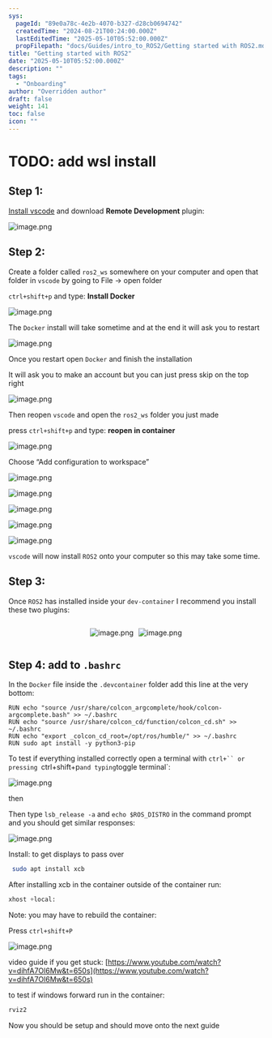 ```yaml
---
sys:
  pageId: "89e0a78c-4e2b-4070-b327-d28cb0694742"
  createdTime: "2024-08-21T00:24:00.000Z"
  lastEditedTime: "2025-05-10T05:52:00.000Z"
  propFilepath: "docs/Guides/intro_to_ROS2/Getting started with ROS2.md"
title: "Getting started with ROS2"
date: "2025-05-10T05:52:00.000Z"
description: ""
tags:
  - "Onboarding"
author: "Overridden author"
draft: false
weight: 141
toc: false
icon: ""
---
```


# TODO: add wsl install

## Step 1:

[Install vscode](https://code.visualstudio.com/download) and download **Remote Development** plugin:

![image.png](https://prod-files-secure.s3.us-west-2.amazonaws.com/d518164a-d88e-44d1-a4ee-3adb3bd8bce0/efb52993-1881-4a40-b95e-6f020334f022/image.png?X-Amz-Algorithm=AWS4-HMAC-SHA256&X-Amz-Content-Sha256=UNSIGNED-PAYLOAD&X-Amz-Credential=ASIAZI2LB466TOJXQYZ3%2F20250530%2Fus-west-2%2Fs3%2Faws4_request&X-Amz-Date=20250530T170743Z&X-Amz-Expires=3600&X-Amz-Security-Token=IQoJb3JpZ2luX2VjEOH%2F%2F%2F%2F%2F%2F%2F%2F%2F%2FwEaCXVzLXdlc3QtMiJIMEYCIQDaLFZU4h1Kjw%2BZTKPr6wwuYp%2BluKQRyalGGA%2BPOmBaNgIhALfiJU7bnZ7ePhBhLYUqRBubZgSDS%2FN6a%2B9zBzL%2Fb8DuKogECKr%2F%2F%2F%2F%2F%2F%2F%2F%2F%2FwEQABoMNjM3NDIzMTgzODA1IgzPNx09K8TFhCy0tH4q3AOY8KiJJdNbF46qsflvpJfeyQUAo3p49ZmDhbB%2F7IWr9kIIuJ0X2GCcmNNHFl2Fu8Q%2F5tgKq8EL%2Bjy5sOk11tasDVzGkfvBIEEhrBN8insB882AQGZh%2BLWWj1TIO9MkWMj25cDUx4%2BIortkqF1oDUmi06k5vs3aAQW%2BFQH80pUIQt9wPsdnsx5Dl24LHEmeaIwcJQ3iLh5CsDAzsWNsKvfHfs7co0s6p3%2Bh4lypMznMGD9Zo3KqJI8ATEwQ59Ei4vC7vjKehl6ElYp5pZS0yPAYYNi7iVyI%2F0tlndSJiMk3Zqlavm%2BOn2b7V3%2BIZmvsGkVLj%2Foiq0eW3DLzGeQlQwUEOV2zS%2BLIdbcPxXPFZNVHZbAe1N6nbEpggxbk4h%2Bu%2BXnbhkh0bOOFf5UQszZvaSHGw3jKN7aw71cjnlPkVZNrDrF%2F0KOO%2FS21W0FDwVilgzDKlWK%2FUKXsL1UFg%2F8z6mXhV1oWSPWmDwozky8zaoN9VY4ZsSvgODlwUyqsKo1roKi3v1h%2FjS0UZcxTHAUU6jfdQvW7GFkrb%2Bl5BUXvGYGT1sq702Di4AbkTjWIbLfQG25MEFv2uzSeq4gRQV7AvZ33xGQJaQtPBih3bakiiHQ3dCVnyaWPh1OPqR1lSjDOu%2BfBBjqkAe7y39TlqIogrdP%2FhNXbTaqo1VvtKXyUXvVbKUehLQTwIj5CbqXIWzkGkxvFS3OfXb0V3wEtcqbzOEMES%2BE9YliSQc2gAi%2Bw6KeR9Y2CZsNv5TtKGqogRiMrIPOfImK6mEA41MbiDskCFaUmyrAbGxnIVEoAUwGd8ckM%2BBfwTYj9ShKbShk9W4etKsPk7fmRDiXq6DNYb51IjRw42kdCAZLFP4Zj&X-Amz-Signature=d25d097f93d95ee881074dee4e6f83bd56dfae76883e8b6f53743dcd50f5edbe&X-Amz-SignedHeaders=host&x-id=GetObject)

## Step 2:

Create a folder called `ros2_ws` somewhere on your computer and open that folder in `vscode` by going to File → open folder 

`ctrl+shift+p` and type: **Install Docker**

![image.png](https://prod-files-secure.s3.us-west-2.amazonaws.com/d518164a-d88e-44d1-a4ee-3adb3bd8bce0/2269dc0e-1cd5-47ff-bceb-c04ad9b2eab0/image.png?X-Amz-Algorithm=AWS4-HMAC-SHA256&X-Amz-Content-Sha256=UNSIGNED-PAYLOAD&X-Amz-Credential=ASIAZI2LB466TOJXQYZ3%2F20250530%2Fus-west-2%2Fs3%2Faws4_request&X-Amz-Date=20250530T170742Z&X-Amz-Expires=3600&X-Amz-Security-Token=IQoJb3JpZ2luX2VjEOH%2F%2F%2F%2F%2F%2F%2F%2F%2F%2FwEaCXVzLXdlc3QtMiJIMEYCIQDaLFZU4h1Kjw%2BZTKPr6wwuYp%2BluKQRyalGGA%2BPOmBaNgIhALfiJU7bnZ7ePhBhLYUqRBubZgSDS%2FN6a%2B9zBzL%2Fb8DuKogECKr%2F%2F%2F%2F%2F%2F%2F%2F%2F%2FwEQABoMNjM3NDIzMTgzODA1IgzPNx09K8TFhCy0tH4q3AOY8KiJJdNbF46qsflvpJfeyQUAo3p49ZmDhbB%2F7IWr9kIIuJ0X2GCcmNNHFl2Fu8Q%2F5tgKq8EL%2Bjy5sOk11tasDVzGkfvBIEEhrBN8insB882AQGZh%2BLWWj1TIO9MkWMj25cDUx4%2BIortkqF1oDUmi06k5vs3aAQW%2BFQH80pUIQt9wPsdnsx5Dl24LHEmeaIwcJQ3iLh5CsDAzsWNsKvfHfs7co0s6p3%2Bh4lypMznMGD9Zo3KqJI8ATEwQ59Ei4vC7vjKehl6ElYp5pZS0yPAYYNi7iVyI%2F0tlndSJiMk3Zqlavm%2BOn2b7V3%2BIZmvsGkVLj%2Foiq0eW3DLzGeQlQwUEOV2zS%2BLIdbcPxXPFZNVHZbAe1N6nbEpggxbk4h%2Bu%2BXnbhkh0bOOFf5UQszZvaSHGw3jKN7aw71cjnlPkVZNrDrF%2F0KOO%2FS21W0FDwVilgzDKlWK%2FUKXsL1UFg%2F8z6mXhV1oWSPWmDwozky8zaoN9VY4ZsSvgODlwUyqsKo1roKi3v1h%2FjS0UZcxTHAUU6jfdQvW7GFkrb%2Bl5BUXvGYGT1sq702Di4AbkTjWIbLfQG25MEFv2uzSeq4gRQV7AvZ33xGQJaQtPBih3bakiiHQ3dCVnyaWPh1OPqR1lSjDOu%2BfBBjqkAe7y39TlqIogrdP%2FhNXbTaqo1VvtKXyUXvVbKUehLQTwIj5CbqXIWzkGkxvFS3OfXb0V3wEtcqbzOEMES%2BE9YliSQc2gAi%2Bw6KeR9Y2CZsNv5TtKGqogRiMrIPOfImK6mEA41MbiDskCFaUmyrAbGxnIVEoAUwGd8ckM%2BBfwTYj9ShKbShk9W4etKsPk7fmRDiXq6DNYb51IjRw42kdCAZLFP4Zj&X-Amz-Signature=7c290f9e514003850e24313e17d8d45b6da3bf998e3c7334f5b5a52033c5f2b3&X-Amz-SignedHeaders=host&x-id=GetObject)

The `Docker` install will take sometime and at the end it will ask you to restart

![image.png](https://prod-files-secure.s3.us-west-2.amazonaws.com/d518164a-d88e-44d1-a4ee-3adb3bd8bce0/ed233f78-be33-4b1f-b89c-9c346c0e961e/image.png?X-Amz-Algorithm=AWS4-HMAC-SHA256&X-Amz-Content-Sha256=UNSIGNED-PAYLOAD&X-Amz-Credential=ASIAZI2LB466TOJXQYZ3%2F20250530%2Fus-west-2%2Fs3%2Faws4_request&X-Amz-Date=20250530T170743Z&X-Amz-Expires=3600&X-Amz-Security-Token=IQoJb3JpZ2luX2VjEOH%2F%2F%2F%2F%2F%2F%2F%2F%2F%2FwEaCXVzLXdlc3QtMiJIMEYCIQDaLFZU4h1Kjw%2BZTKPr6wwuYp%2BluKQRyalGGA%2BPOmBaNgIhALfiJU7bnZ7ePhBhLYUqRBubZgSDS%2FN6a%2B9zBzL%2Fb8DuKogECKr%2F%2F%2F%2F%2F%2F%2F%2F%2F%2FwEQABoMNjM3NDIzMTgzODA1IgzPNx09K8TFhCy0tH4q3AOY8KiJJdNbF46qsflvpJfeyQUAo3p49ZmDhbB%2F7IWr9kIIuJ0X2GCcmNNHFl2Fu8Q%2F5tgKq8EL%2Bjy5sOk11tasDVzGkfvBIEEhrBN8insB882AQGZh%2BLWWj1TIO9MkWMj25cDUx4%2BIortkqF1oDUmi06k5vs3aAQW%2BFQH80pUIQt9wPsdnsx5Dl24LHEmeaIwcJQ3iLh5CsDAzsWNsKvfHfs7co0s6p3%2Bh4lypMznMGD9Zo3KqJI8ATEwQ59Ei4vC7vjKehl6ElYp5pZS0yPAYYNi7iVyI%2F0tlndSJiMk3Zqlavm%2BOn2b7V3%2BIZmvsGkVLj%2Foiq0eW3DLzGeQlQwUEOV2zS%2BLIdbcPxXPFZNVHZbAe1N6nbEpggxbk4h%2Bu%2BXnbhkh0bOOFf5UQszZvaSHGw3jKN7aw71cjnlPkVZNrDrF%2F0KOO%2FS21W0FDwVilgzDKlWK%2FUKXsL1UFg%2F8z6mXhV1oWSPWmDwozky8zaoN9VY4ZsSvgODlwUyqsKo1roKi3v1h%2FjS0UZcxTHAUU6jfdQvW7GFkrb%2Bl5BUXvGYGT1sq702Di4AbkTjWIbLfQG25MEFv2uzSeq4gRQV7AvZ33xGQJaQtPBih3bakiiHQ3dCVnyaWPh1OPqR1lSjDOu%2BfBBjqkAe7y39TlqIogrdP%2FhNXbTaqo1VvtKXyUXvVbKUehLQTwIj5CbqXIWzkGkxvFS3OfXb0V3wEtcqbzOEMES%2BE9YliSQc2gAi%2Bw6KeR9Y2CZsNv5TtKGqogRiMrIPOfImK6mEA41MbiDskCFaUmyrAbGxnIVEoAUwGd8ckM%2BBfwTYj9ShKbShk9W4etKsPk7fmRDiXq6DNYb51IjRw42kdCAZLFP4Zj&X-Amz-Signature=b067bcbf0155605738be805ab178bc7e8a6027223e2d9347eda7de960082ad2c&X-Amz-SignedHeaders=host&x-id=GetObject)

Once you restart open `Docker` and finish the installation

It will ask you to make an account but you can just press skip on the top right

![image.png](https://prod-files-secure.s3.us-west-2.amazonaws.com/d518164a-d88e-44d1-a4ee-3adb3bd8bce0/21010ad9-1659-4fd9-9f59-9932a09b2a3d/image.png?X-Amz-Algorithm=AWS4-HMAC-SHA256&X-Amz-Content-Sha256=UNSIGNED-PAYLOAD&X-Amz-Credential=ASIAZI2LB466TOJXQYZ3%2F20250530%2Fus-west-2%2Fs3%2Faws4_request&X-Amz-Date=20250530T170743Z&X-Amz-Expires=3600&X-Amz-Security-Token=IQoJb3JpZ2luX2VjEOH%2F%2F%2F%2F%2F%2F%2F%2F%2F%2FwEaCXVzLXdlc3QtMiJIMEYCIQDaLFZU4h1Kjw%2BZTKPr6wwuYp%2BluKQRyalGGA%2BPOmBaNgIhALfiJU7bnZ7ePhBhLYUqRBubZgSDS%2FN6a%2B9zBzL%2Fb8DuKogECKr%2F%2F%2F%2F%2F%2F%2F%2F%2F%2FwEQABoMNjM3NDIzMTgzODA1IgzPNx09K8TFhCy0tH4q3AOY8KiJJdNbF46qsflvpJfeyQUAo3p49ZmDhbB%2F7IWr9kIIuJ0X2GCcmNNHFl2Fu8Q%2F5tgKq8EL%2Bjy5sOk11tasDVzGkfvBIEEhrBN8insB882AQGZh%2BLWWj1TIO9MkWMj25cDUx4%2BIortkqF1oDUmi06k5vs3aAQW%2BFQH80pUIQt9wPsdnsx5Dl24LHEmeaIwcJQ3iLh5CsDAzsWNsKvfHfs7co0s6p3%2Bh4lypMznMGD9Zo3KqJI8ATEwQ59Ei4vC7vjKehl6ElYp5pZS0yPAYYNi7iVyI%2F0tlndSJiMk3Zqlavm%2BOn2b7V3%2BIZmvsGkVLj%2Foiq0eW3DLzGeQlQwUEOV2zS%2BLIdbcPxXPFZNVHZbAe1N6nbEpggxbk4h%2Bu%2BXnbhkh0bOOFf5UQszZvaSHGw3jKN7aw71cjnlPkVZNrDrF%2F0KOO%2FS21W0FDwVilgzDKlWK%2FUKXsL1UFg%2F8z6mXhV1oWSPWmDwozky8zaoN9VY4ZsSvgODlwUyqsKo1roKi3v1h%2FjS0UZcxTHAUU6jfdQvW7GFkrb%2Bl5BUXvGYGT1sq702Di4AbkTjWIbLfQG25MEFv2uzSeq4gRQV7AvZ33xGQJaQtPBih3bakiiHQ3dCVnyaWPh1OPqR1lSjDOu%2BfBBjqkAe7y39TlqIogrdP%2FhNXbTaqo1VvtKXyUXvVbKUehLQTwIj5CbqXIWzkGkxvFS3OfXb0V3wEtcqbzOEMES%2BE9YliSQc2gAi%2Bw6KeR9Y2CZsNv5TtKGqogRiMrIPOfImK6mEA41MbiDskCFaUmyrAbGxnIVEoAUwGd8ckM%2BBfwTYj9ShKbShk9W4etKsPk7fmRDiXq6DNYb51IjRw42kdCAZLFP4Zj&X-Amz-Signature=857d75badf2d04c1ec6bb88069e116c09c1cec57be575666ed28ecafee58d066&X-Amz-SignedHeaders=host&x-id=GetObject)

Then reopen `vscode` and open the `ros2_ws` folder you just made

press `ctrl+shift+p` and type: **reopen in container**

![image.png](https://prod-files-secure.s3.us-west-2.amazonaws.com/d518164a-d88e-44d1-a4ee-3adb3bd8bce0/4e93b8c2-41ad-488c-8095-c74205196118/image.png?X-Amz-Algorithm=AWS4-HMAC-SHA256&X-Amz-Content-Sha256=UNSIGNED-PAYLOAD&X-Amz-Credential=ASIAZI2LB466TOJXQYZ3%2F20250530%2Fus-west-2%2Fs3%2Faws4_request&X-Amz-Date=20250530T170743Z&X-Amz-Expires=3600&X-Amz-Security-Token=IQoJb3JpZ2luX2VjEOH%2F%2F%2F%2F%2F%2F%2F%2F%2F%2FwEaCXVzLXdlc3QtMiJIMEYCIQDaLFZU4h1Kjw%2BZTKPr6wwuYp%2BluKQRyalGGA%2BPOmBaNgIhALfiJU7bnZ7ePhBhLYUqRBubZgSDS%2FN6a%2B9zBzL%2Fb8DuKogECKr%2F%2F%2F%2F%2F%2F%2F%2F%2F%2FwEQABoMNjM3NDIzMTgzODA1IgzPNx09K8TFhCy0tH4q3AOY8KiJJdNbF46qsflvpJfeyQUAo3p49ZmDhbB%2F7IWr9kIIuJ0X2GCcmNNHFl2Fu8Q%2F5tgKq8EL%2Bjy5sOk11tasDVzGkfvBIEEhrBN8insB882AQGZh%2BLWWj1TIO9MkWMj25cDUx4%2BIortkqF1oDUmi06k5vs3aAQW%2BFQH80pUIQt9wPsdnsx5Dl24LHEmeaIwcJQ3iLh5CsDAzsWNsKvfHfs7co0s6p3%2Bh4lypMznMGD9Zo3KqJI8ATEwQ59Ei4vC7vjKehl6ElYp5pZS0yPAYYNi7iVyI%2F0tlndSJiMk3Zqlavm%2BOn2b7V3%2BIZmvsGkVLj%2Foiq0eW3DLzGeQlQwUEOV2zS%2BLIdbcPxXPFZNVHZbAe1N6nbEpggxbk4h%2Bu%2BXnbhkh0bOOFf5UQszZvaSHGw3jKN7aw71cjnlPkVZNrDrF%2F0KOO%2FS21W0FDwVilgzDKlWK%2FUKXsL1UFg%2F8z6mXhV1oWSPWmDwozky8zaoN9VY4ZsSvgODlwUyqsKo1roKi3v1h%2FjS0UZcxTHAUU6jfdQvW7GFkrb%2Bl5BUXvGYGT1sq702Di4AbkTjWIbLfQG25MEFv2uzSeq4gRQV7AvZ33xGQJaQtPBih3bakiiHQ3dCVnyaWPh1OPqR1lSjDOu%2BfBBjqkAe7y39TlqIogrdP%2FhNXbTaqo1VvtKXyUXvVbKUehLQTwIj5CbqXIWzkGkxvFS3OfXb0V3wEtcqbzOEMES%2BE9YliSQc2gAi%2Bw6KeR9Y2CZsNv5TtKGqogRiMrIPOfImK6mEA41MbiDskCFaUmyrAbGxnIVEoAUwGd8ckM%2BBfwTYj9ShKbShk9W4etKsPk7fmRDiXq6DNYb51IjRw42kdCAZLFP4Zj&X-Amz-Signature=75f23ff18f270d53c198c5500212e76be8824339015c4d00f7208898fdfcb093&X-Amz-SignedHeaders=host&x-id=GetObject)

Choose “Add configuration to workspace”

![image.png](https://prod-files-secure.s3.us-west-2.amazonaws.com/d518164a-d88e-44d1-a4ee-3adb3bd8bce0/9560b282-5060-4989-ba37-97e7b2c22476/image.png?X-Amz-Algorithm=AWS4-HMAC-SHA256&X-Amz-Content-Sha256=UNSIGNED-PAYLOAD&X-Amz-Credential=ASIAZI2LB466TOJXQYZ3%2F20250530%2Fus-west-2%2Fs3%2Faws4_request&X-Amz-Date=20250530T170743Z&X-Amz-Expires=3600&X-Amz-Security-Token=IQoJb3JpZ2luX2VjEOH%2F%2F%2F%2F%2F%2F%2F%2F%2F%2FwEaCXVzLXdlc3QtMiJIMEYCIQDaLFZU4h1Kjw%2BZTKPr6wwuYp%2BluKQRyalGGA%2BPOmBaNgIhALfiJU7bnZ7ePhBhLYUqRBubZgSDS%2FN6a%2B9zBzL%2Fb8DuKogECKr%2F%2F%2F%2F%2F%2F%2F%2F%2F%2FwEQABoMNjM3NDIzMTgzODA1IgzPNx09K8TFhCy0tH4q3AOY8KiJJdNbF46qsflvpJfeyQUAo3p49ZmDhbB%2F7IWr9kIIuJ0X2GCcmNNHFl2Fu8Q%2F5tgKq8EL%2Bjy5sOk11tasDVzGkfvBIEEhrBN8insB882AQGZh%2BLWWj1TIO9MkWMj25cDUx4%2BIortkqF1oDUmi06k5vs3aAQW%2BFQH80pUIQt9wPsdnsx5Dl24LHEmeaIwcJQ3iLh5CsDAzsWNsKvfHfs7co0s6p3%2Bh4lypMznMGD9Zo3KqJI8ATEwQ59Ei4vC7vjKehl6ElYp5pZS0yPAYYNi7iVyI%2F0tlndSJiMk3Zqlavm%2BOn2b7V3%2BIZmvsGkVLj%2Foiq0eW3DLzGeQlQwUEOV2zS%2BLIdbcPxXPFZNVHZbAe1N6nbEpggxbk4h%2Bu%2BXnbhkh0bOOFf5UQszZvaSHGw3jKN7aw71cjnlPkVZNrDrF%2F0KOO%2FS21W0FDwVilgzDKlWK%2FUKXsL1UFg%2F8z6mXhV1oWSPWmDwozky8zaoN9VY4ZsSvgODlwUyqsKo1roKi3v1h%2FjS0UZcxTHAUU6jfdQvW7GFkrb%2Bl5BUXvGYGT1sq702Di4AbkTjWIbLfQG25MEFv2uzSeq4gRQV7AvZ33xGQJaQtPBih3bakiiHQ3dCVnyaWPh1OPqR1lSjDOu%2BfBBjqkAe7y39TlqIogrdP%2FhNXbTaqo1VvtKXyUXvVbKUehLQTwIj5CbqXIWzkGkxvFS3OfXb0V3wEtcqbzOEMES%2BE9YliSQc2gAi%2Bw6KeR9Y2CZsNv5TtKGqogRiMrIPOfImK6mEA41MbiDskCFaUmyrAbGxnIVEoAUwGd8ckM%2BBfwTYj9ShKbShk9W4etKsPk7fmRDiXq6DNYb51IjRw42kdCAZLFP4Zj&X-Amz-Signature=ea404d523f3d821f57927a7ebdaa4b94189d5eeb8dabcbdbb7b4eb8d0050ba7b&X-Amz-SignedHeaders=host&x-id=GetObject)

![image.png](https://prod-files-secure.s3.us-west-2.amazonaws.com/d518164a-d88e-44d1-a4ee-3adb3bd8bce0/2ee63f81-886b-48e8-a553-dc6e5eac99e4/image.png?X-Amz-Algorithm=AWS4-HMAC-SHA256&X-Amz-Content-Sha256=UNSIGNED-PAYLOAD&X-Amz-Credential=ASIAZI2LB466TOJXQYZ3%2F20250530%2Fus-west-2%2Fs3%2Faws4_request&X-Amz-Date=20250530T170743Z&X-Amz-Expires=3600&X-Amz-Security-Token=IQoJb3JpZ2luX2VjEOH%2F%2F%2F%2F%2F%2F%2F%2F%2F%2FwEaCXVzLXdlc3QtMiJIMEYCIQDaLFZU4h1Kjw%2BZTKPr6wwuYp%2BluKQRyalGGA%2BPOmBaNgIhALfiJU7bnZ7ePhBhLYUqRBubZgSDS%2FN6a%2B9zBzL%2Fb8DuKogECKr%2F%2F%2F%2F%2F%2F%2F%2F%2F%2FwEQABoMNjM3NDIzMTgzODA1IgzPNx09K8TFhCy0tH4q3AOY8KiJJdNbF46qsflvpJfeyQUAo3p49ZmDhbB%2F7IWr9kIIuJ0X2GCcmNNHFl2Fu8Q%2F5tgKq8EL%2Bjy5sOk11tasDVzGkfvBIEEhrBN8insB882AQGZh%2BLWWj1TIO9MkWMj25cDUx4%2BIortkqF1oDUmi06k5vs3aAQW%2BFQH80pUIQt9wPsdnsx5Dl24LHEmeaIwcJQ3iLh5CsDAzsWNsKvfHfs7co0s6p3%2Bh4lypMznMGD9Zo3KqJI8ATEwQ59Ei4vC7vjKehl6ElYp5pZS0yPAYYNi7iVyI%2F0tlndSJiMk3Zqlavm%2BOn2b7V3%2BIZmvsGkVLj%2Foiq0eW3DLzGeQlQwUEOV2zS%2BLIdbcPxXPFZNVHZbAe1N6nbEpggxbk4h%2Bu%2BXnbhkh0bOOFf5UQszZvaSHGw3jKN7aw71cjnlPkVZNrDrF%2F0KOO%2FS21W0FDwVilgzDKlWK%2FUKXsL1UFg%2F8z6mXhV1oWSPWmDwozky8zaoN9VY4ZsSvgODlwUyqsKo1roKi3v1h%2FjS0UZcxTHAUU6jfdQvW7GFkrb%2Bl5BUXvGYGT1sq702Di4AbkTjWIbLfQG25MEFv2uzSeq4gRQV7AvZ33xGQJaQtPBih3bakiiHQ3dCVnyaWPh1OPqR1lSjDOu%2BfBBjqkAe7y39TlqIogrdP%2FhNXbTaqo1VvtKXyUXvVbKUehLQTwIj5CbqXIWzkGkxvFS3OfXb0V3wEtcqbzOEMES%2BE9YliSQc2gAi%2Bw6KeR9Y2CZsNv5TtKGqogRiMrIPOfImK6mEA41MbiDskCFaUmyrAbGxnIVEoAUwGd8ckM%2BBfwTYj9ShKbShk9W4etKsPk7fmRDiXq6DNYb51IjRw42kdCAZLFP4Zj&X-Amz-Signature=fea7b98552660fca5aedce6b38238b00ff21bcf9f34e575872e97ab69edd8fb5&X-Amz-SignedHeaders=host&x-id=GetObject)

![image.png](https://prod-files-secure.s3.us-west-2.amazonaws.com/d518164a-d88e-44d1-a4ee-3adb3bd8bce0/ae1580b2-b048-407e-aed9-b584224a7a04/image.png?X-Amz-Algorithm=AWS4-HMAC-SHA256&X-Amz-Content-Sha256=UNSIGNED-PAYLOAD&X-Amz-Credential=ASIAZI2LB466TOJXQYZ3%2F20250530%2Fus-west-2%2Fs3%2Faws4_request&X-Amz-Date=20250530T170742Z&X-Amz-Expires=3600&X-Amz-Security-Token=IQoJb3JpZ2luX2VjEOH%2F%2F%2F%2F%2F%2F%2F%2F%2F%2FwEaCXVzLXdlc3QtMiJIMEYCIQDaLFZU4h1Kjw%2BZTKPr6wwuYp%2BluKQRyalGGA%2BPOmBaNgIhALfiJU7bnZ7ePhBhLYUqRBubZgSDS%2FN6a%2B9zBzL%2Fb8DuKogECKr%2F%2F%2F%2F%2F%2F%2F%2F%2F%2FwEQABoMNjM3NDIzMTgzODA1IgzPNx09K8TFhCy0tH4q3AOY8KiJJdNbF46qsflvpJfeyQUAo3p49ZmDhbB%2F7IWr9kIIuJ0X2GCcmNNHFl2Fu8Q%2F5tgKq8EL%2Bjy5sOk11tasDVzGkfvBIEEhrBN8insB882AQGZh%2BLWWj1TIO9MkWMj25cDUx4%2BIortkqF1oDUmi06k5vs3aAQW%2BFQH80pUIQt9wPsdnsx5Dl24LHEmeaIwcJQ3iLh5CsDAzsWNsKvfHfs7co0s6p3%2Bh4lypMznMGD9Zo3KqJI8ATEwQ59Ei4vC7vjKehl6ElYp5pZS0yPAYYNi7iVyI%2F0tlndSJiMk3Zqlavm%2BOn2b7V3%2BIZmvsGkVLj%2Foiq0eW3DLzGeQlQwUEOV2zS%2BLIdbcPxXPFZNVHZbAe1N6nbEpggxbk4h%2Bu%2BXnbhkh0bOOFf5UQszZvaSHGw3jKN7aw71cjnlPkVZNrDrF%2F0KOO%2FS21W0FDwVilgzDKlWK%2FUKXsL1UFg%2F8z6mXhV1oWSPWmDwozky8zaoN9VY4ZsSvgODlwUyqsKo1roKi3v1h%2FjS0UZcxTHAUU6jfdQvW7GFkrb%2Bl5BUXvGYGT1sq702Di4AbkTjWIbLfQG25MEFv2uzSeq4gRQV7AvZ33xGQJaQtPBih3bakiiHQ3dCVnyaWPh1OPqR1lSjDOu%2BfBBjqkAe7y39TlqIogrdP%2FhNXbTaqo1VvtKXyUXvVbKUehLQTwIj5CbqXIWzkGkxvFS3OfXb0V3wEtcqbzOEMES%2BE9YliSQc2gAi%2Bw6KeR9Y2CZsNv5TtKGqogRiMrIPOfImK6mEA41MbiDskCFaUmyrAbGxnIVEoAUwGd8ckM%2BBfwTYj9ShKbShk9W4etKsPk7fmRDiXq6DNYb51IjRw42kdCAZLFP4Zj&X-Amz-Signature=053df48dcbc17a48252161398e07a7a665b333a79d9c90df81d6d3b49def355c&X-Amz-SignedHeaders=host&x-id=GetObject)

![image.png](https://prod-files-secure.s3.us-west-2.amazonaws.com/d518164a-d88e-44d1-a4ee-3adb3bd8bce0/53255b28-f75e-430f-b9e3-c0ac8577e42b/image.png?X-Amz-Algorithm=AWS4-HMAC-SHA256&X-Amz-Content-Sha256=UNSIGNED-PAYLOAD&X-Amz-Credential=ASIAZI2LB466TOJXQYZ3%2F20250530%2Fus-west-2%2Fs3%2Faws4_request&X-Amz-Date=20250530T170742Z&X-Amz-Expires=3600&X-Amz-Security-Token=IQoJb3JpZ2luX2VjEOH%2F%2F%2F%2F%2F%2F%2F%2F%2F%2FwEaCXVzLXdlc3QtMiJIMEYCIQDaLFZU4h1Kjw%2BZTKPr6wwuYp%2BluKQRyalGGA%2BPOmBaNgIhALfiJU7bnZ7ePhBhLYUqRBubZgSDS%2FN6a%2B9zBzL%2Fb8DuKogECKr%2F%2F%2F%2F%2F%2F%2F%2F%2F%2FwEQABoMNjM3NDIzMTgzODA1IgzPNx09K8TFhCy0tH4q3AOY8KiJJdNbF46qsflvpJfeyQUAo3p49ZmDhbB%2F7IWr9kIIuJ0X2GCcmNNHFl2Fu8Q%2F5tgKq8EL%2Bjy5sOk11tasDVzGkfvBIEEhrBN8insB882AQGZh%2BLWWj1TIO9MkWMj25cDUx4%2BIortkqF1oDUmi06k5vs3aAQW%2BFQH80pUIQt9wPsdnsx5Dl24LHEmeaIwcJQ3iLh5CsDAzsWNsKvfHfs7co0s6p3%2Bh4lypMznMGD9Zo3KqJI8ATEwQ59Ei4vC7vjKehl6ElYp5pZS0yPAYYNi7iVyI%2F0tlndSJiMk3Zqlavm%2BOn2b7V3%2BIZmvsGkVLj%2Foiq0eW3DLzGeQlQwUEOV2zS%2BLIdbcPxXPFZNVHZbAe1N6nbEpggxbk4h%2Bu%2BXnbhkh0bOOFf5UQszZvaSHGw3jKN7aw71cjnlPkVZNrDrF%2F0KOO%2FS21W0FDwVilgzDKlWK%2FUKXsL1UFg%2F8z6mXhV1oWSPWmDwozky8zaoN9VY4ZsSvgODlwUyqsKo1roKi3v1h%2FjS0UZcxTHAUU6jfdQvW7GFkrb%2Bl5BUXvGYGT1sq702Di4AbkTjWIbLfQG25MEFv2uzSeq4gRQV7AvZ33xGQJaQtPBih3bakiiHQ3dCVnyaWPh1OPqR1lSjDOu%2BfBBjqkAe7y39TlqIogrdP%2FhNXbTaqo1VvtKXyUXvVbKUehLQTwIj5CbqXIWzkGkxvFS3OfXb0V3wEtcqbzOEMES%2BE9YliSQc2gAi%2Bw6KeR9Y2CZsNv5TtKGqogRiMrIPOfImK6mEA41MbiDskCFaUmyrAbGxnIVEoAUwGd8ckM%2BBfwTYj9ShKbShk9W4etKsPk7fmRDiXq6DNYb51IjRw42kdCAZLFP4Zj&X-Amz-Signature=4f084811af73c0e5d1daf8f9071dbe79bdb1ea70d56918ea1beec79d934b228e&X-Amz-SignedHeaders=host&x-id=GetObject)

![image.png](https://prod-files-secure.s3.us-west-2.amazonaws.com/d518164a-d88e-44d1-a4ee-3adb3bd8bce0/7c562767-5af9-4ffb-97d1-327bcdf4ee00/image.png?X-Amz-Algorithm=AWS4-HMAC-SHA256&X-Amz-Content-Sha256=UNSIGNED-PAYLOAD&X-Amz-Credential=ASIAZI2LB466TOJXQYZ3%2F20250530%2Fus-west-2%2Fs3%2Faws4_request&X-Amz-Date=20250530T170743Z&X-Amz-Expires=3600&X-Amz-Security-Token=IQoJb3JpZ2luX2VjEOH%2F%2F%2F%2F%2F%2F%2F%2F%2F%2FwEaCXVzLXdlc3QtMiJIMEYCIQDaLFZU4h1Kjw%2BZTKPr6wwuYp%2BluKQRyalGGA%2BPOmBaNgIhALfiJU7bnZ7ePhBhLYUqRBubZgSDS%2FN6a%2B9zBzL%2Fb8DuKogECKr%2F%2F%2F%2F%2F%2F%2F%2F%2F%2FwEQABoMNjM3NDIzMTgzODA1IgzPNx09K8TFhCy0tH4q3AOY8KiJJdNbF46qsflvpJfeyQUAo3p49ZmDhbB%2F7IWr9kIIuJ0X2GCcmNNHFl2Fu8Q%2F5tgKq8EL%2Bjy5sOk11tasDVzGkfvBIEEhrBN8insB882AQGZh%2BLWWj1TIO9MkWMj25cDUx4%2BIortkqF1oDUmi06k5vs3aAQW%2BFQH80pUIQt9wPsdnsx5Dl24LHEmeaIwcJQ3iLh5CsDAzsWNsKvfHfs7co0s6p3%2Bh4lypMznMGD9Zo3KqJI8ATEwQ59Ei4vC7vjKehl6ElYp5pZS0yPAYYNi7iVyI%2F0tlndSJiMk3Zqlavm%2BOn2b7V3%2BIZmvsGkVLj%2Foiq0eW3DLzGeQlQwUEOV2zS%2BLIdbcPxXPFZNVHZbAe1N6nbEpggxbk4h%2Bu%2BXnbhkh0bOOFf5UQszZvaSHGw3jKN7aw71cjnlPkVZNrDrF%2F0KOO%2FS21W0FDwVilgzDKlWK%2FUKXsL1UFg%2F8z6mXhV1oWSPWmDwozky8zaoN9VY4ZsSvgODlwUyqsKo1roKi3v1h%2FjS0UZcxTHAUU6jfdQvW7GFkrb%2Bl5BUXvGYGT1sq702Di4AbkTjWIbLfQG25MEFv2uzSeq4gRQV7AvZ33xGQJaQtPBih3bakiiHQ3dCVnyaWPh1OPqR1lSjDOu%2BfBBjqkAe7y39TlqIogrdP%2FhNXbTaqo1VvtKXyUXvVbKUehLQTwIj5CbqXIWzkGkxvFS3OfXb0V3wEtcqbzOEMES%2BE9YliSQc2gAi%2Bw6KeR9Y2CZsNv5TtKGqogRiMrIPOfImK6mEA41MbiDskCFaUmyrAbGxnIVEoAUwGd8ckM%2BBfwTYj9ShKbShk9W4etKsPk7fmRDiXq6DNYb51IjRw42kdCAZLFP4Zj&X-Amz-Signature=f148a87a60d276996488472dc1f5e11a04a95e3751258c13f6caaa18dc1690bb&X-Amz-SignedHeaders=host&x-id=GetObject)

`vscode` will now install `ROS2` onto your computer so this may take some time.

## Step 3:

Once `ROS2` has installed inside your `dev-container` I recommend you install these two plugins:

<div style="display: flex;flex-direction: row; column-gap:10px; max-width: 630px;justify-content: center;">
<div>

![image.png](https://prod-files-secure.s3.us-west-2.amazonaws.com/d518164a-d88e-44d1-a4ee-3adb3bd8bce0/3fc3d550-5a54-4ba1-ba6b-faa01cdb7369/image.png?X-Amz-Algorithm=AWS4-HMAC-SHA256&X-Amz-Content-Sha256=UNSIGNED-PAYLOAD&X-Amz-Credential=ASIAZI2LB4665FNX2HXQ%2F20250530%2Fus-west-2%2Fs3%2Faws4_request&X-Amz-Date=20250530T170747Z&X-Amz-Expires=3600&X-Amz-Security-Token=IQoJb3JpZ2luX2VjEOH%2F%2F%2F%2F%2F%2F%2F%2F%2F%2FwEaCXVzLXdlc3QtMiJIMEYCIQCc6HolQy%2FWX3EqjO2Xv8WmVU0X%2FfIyE5elubwQhZzhYQIhAPo1jbzoSnsTFRGA6AF%2Fyrelw2fU7U6WBcnV0xjqOlOMKogECKr%2F%2F%2F%2F%2F%2F%2F%2F%2F%2FwEQABoMNjM3NDIzMTgzODA1IgwS3X2DGZTqBOHP4Mgq3AP%2FvACk8MNP6shUpMKzncfiTqh%2FX%2FO%2Fi7ZF%2F0NGVmp1OaKAxAulXK8nF5PVRdpc7aqcwDtxY82K%2BfsoI9Ys1WsaX7uATZHhqIADlAja6I8RC5stSfQrsW7ufyrqFqXQrKHUPRBuTbC1R2cy8%2FKduVGdrk7BU7DML4c2L1yCc8wy1ODJXuoVz3UxyO23JC1VM6dunLqJtS7gj3brSe30MPwbDG%2Bwa7Cak%2F0vlpzUEK7CTaV49Oi8eb7qrvHmrh1vpkoaBHh%2Fm4StforMi0C3tvAU%2FPvmox4bCz9ew%2FUbmeG9k0FCgENM%2F6SPms7sr6%2B0tfGMeEix%2BVBt7CAfh8qy2QBynOeFFnVEbV00QKYXtygh0O6zORoxlB4Imo8wjPCuklKwGnWo5sk0Kg8YZaIulEKivkJH83McIVsZCgE5TmH%2BQdBeQJ3Q2XPwKOFFaaXK%2FrWWT6rw3XRpVIfFFOUvHUHyA54dASheuAui00V29ekDB9mbazzp6p1bFolTl%2F8j2qdMxr8jE1mf3pC62%2BgW3QW9gV9y7zyb5Sb5trTfTpu%2FvgmaBKUO2AlTucmdyaej%2FXw9gXtM9Z5Xzl9LK9prohtXfCs9j5N0VKmZ%2BaARJfAhlEROFFBjOWk8ZjU7NjCKu%2BfBBjqkAdhPafB5BZkeWdfr9XUr9gBTulMnsau5eUMY%2Boqt0RXIftL9YBYh0T9U7Nhhi%2FUN6w%2FGTT%2FC8%2FN%2FEJKP4VHIC%2BQFJHC9imfihG%2FulkXMiYRGDN5Hv2e8j8%2Bkf%2BI3Heo0Yp4deuHFx3ePVW6OvmjEOV3faywohlpqIygSBueZ%2F18PVrGicGDhkBOZEc4M31s0a2V8kaF8leC1UMxT3VDZGJyqS8Oi&X-Amz-Signature=4729cdd5f96d3ed226ce8f6075372723e8c35d4aae5065100e2c19873d9afef1&X-Amz-SignedHeaders=host&x-id=GetObject)

</div>
<div>

![image.png](https://prod-files-secure.s3.us-west-2.amazonaws.com/d518164a-d88e-44d1-a4ee-3adb3bd8bce0/d994cc66-13c2-4093-a5a3-f84cf4601a82/image.png?X-Amz-Algorithm=AWS4-HMAC-SHA256&X-Amz-Content-Sha256=UNSIGNED-PAYLOAD&X-Amz-Credential=ASIAZI2LB466T3TFZW4N%2F20250530%2Fus-west-2%2Fs3%2Faws4_request&X-Amz-Date=20250530T170748Z&X-Amz-Expires=3600&X-Amz-Security-Token=IQoJb3JpZ2luX2VjEOH%2F%2F%2F%2F%2F%2F%2F%2F%2F%2FwEaCXVzLXdlc3QtMiJHMEUCIGPWWecCyTDxmgjyo4F0qiZ7Flbj2iudu5nprFTVIhE%2BAiEA8avKGaz6VbCkWzq2wpQMs1E3lXnz6ZergxfHoNuwY7kqiAQIqv%2F%2F%2F%2F%2F%2F%2F%2F%2F%2FARAAGgw2Mzc0MjMxODM4MDUiDI7Sf%2B6Dhp2DPe%2BC0yrcA7seRI4Aoj7ktv%2BZEXUNijJ2p36NaHMM8iE72mQ2KH0rBAOfxImobfbbmEuadofHD2%2FYm0LpghoSZxTKNjtxP3A%2BMG5xPq0WO3UUdRkSfTDBgMQwGZVlvk1aPJE5DHlrw5vv%2FuYFgrGCTiAZGJQMNAfSQXRNvAezb2Q%2BQih6sF3RNwJYF6D1GkAYSVnvMDPHTVHe8imh1LOzVpp9ze1aGmYtyO5VIZTLkR6DkLjs%2FJx3N6knKUs0EjEc9w94ZlnqFDSoqW6%2FvIqijZlcn9rY3ECWuU4p56yiBw0yWHa41rCDzQwuGNditxMNmbBb3606zX1YBc0jKUlS4knwsxNys6KZo5ufCQY%2BaGVAZfJj%2BXQdMlTlsFhVzBjLhicvDAcCekQWr0C4xlaEXawDxRpKNxJyWqwNqNX0efWHHu3MoBMZFdzsF0ku4ciDy1JkVOCBqnDhBRzyAbWVN6OW221k33QJa0glnJMKh131KMwZRtPOwx7%2Bf6CZfyQCWKNmlSMF3xW08R7IMB9jlDKAZ7QW9Oy7ktM%2FLbkz91Vhkt6xGsFeh%2FofnVvln0EpKf%2Ft602gHnYd8daxpc8DwhrbkdJmRsCjznx3%2FoNHlnHCj%2FyXumNPkolWwBOvF3oXdL%2FPMI2758EGOqUB8kFdTHwQ18ZM%2FsYZEkRnGUuM2VlahmDpNWw4z8e%2FhATWxSByK3geqBGylvJ%2BAG%2BYO8sBvodiO2rQDh6i6nDAt6s%2FVM9nnX0qS4Z59zZzjkv8Y9JkCkf07GpLTk6IW50j0%2FYHRoZq8D3BDn6kt0NhVf2Osh84h1fRTsxN%2BKRKMQE7sbhoPrOGqlRjS5%2FORa2sQ%2BUX4DDojpXF8GyMd3sxsRNKH8Wm&X-Amz-Signature=e36884a178db08f06405b2f3fe00f30cc0c3e74429519216316c7fb5966af8e5&X-Amz-SignedHeaders=host&x-id=GetObject)

</div>
</div>

## Step 4: add to `.bashrc`

In the `Docker` file inside the `.devcontainer` folder add this line at the very bottom: 

```docker
RUN echo "source /usr/share/colcon_argcomplete/hook/colcon-argcomplete.bash" >> ~/.bashrc
RUN echo "source /usr/share/colcon_cd/function/colcon_cd.sh" >> ~/.bashrc
RUN echo "export _colcon_cd_root=/opt/ros/humble/" >> ~/.bashrc
RUN sudo apt install -y python3-pip 
```

To test if everything installed correctly open a terminal with `ctrl+`` or pressing `ctrl+shift+p` and typing `toggle terminal`:

![image.png](https://prod-files-secure.s3.us-west-2.amazonaws.com/d518164a-d88e-44d1-a4ee-3adb3bd8bce0/6a4943d8-b04e-4c02-9a58-775f3384d1a5/image.png?X-Amz-Algorithm=AWS4-HMAC-SHA256&X-Amz-Content-Sha256=UNSIGNED-PAYLOAD&X-Amz-Credential=ASIAZI2LB466TOJXQYZ3%2F20250530%2Fus-west-2%2Fs3%2Faws4_request&X-Amz-Date=20250530T170742Z&X-Amz-Expires=3600&X-Amz-Security-Token=IQoJb3JpZ2luX2VjEOH%2F%2F%2F%2F%2F%2F%2F%2F%2F%2FwEaCXVzLXdlc3QtMiJIMEYCIQDaLFZU4h1Kjw%2BZTKPr6wwuYp%2BluKQRyalGGA%2BPOmBaNgIhALfiJU7bnZ7ePhBhLYUqRBubZgSDS%2FN6a%2B9zBzL%2Fb8DuKogECKr%2F%2F%2F%2F%2F%2F%2F%2F%2F%2FwEQABoMNjM3NDIzMTgzODA1IgzPNx09K8TFhCy0tH4q3AOY8KiJJdNbF46qsflvpJfeyQUAo3p49ZmDhbB%2F7IWr9kIIuJ0X2GCcmNNHFl2Fu8Q%2F5tgKq8EL%2Bjy5sOk11tasDVzGkfvBIEEhrBN8insB882AQGZh%2BLWWj1TIO9MkWMj25cDUx4%2BIortkqF1oDUmi06k5vs3aAQW%2BFQH80pUIQt9wPsdnsx5Dl24LHEmeaIwcJQ3iLh5CsDAzsWNsKvfHfs7co0s6p3%2Bh4lypMznMGD9Zo3KqJI8ATEwQ59Ei4vC7vjKehl6ElYp5pZS0yPAYYNi7iVyI%2F0tlndSJiMk3Zqlavm%2BOn2b7V3%2BIZmvsGkVLj%2Foiq0eW3DLzGeQlQwUEOV2zS%2BLIdbcPxXPFZNVHZbAe1N6nbEpggxbk4h%2Bu%2BXnbhkh0bOOFf5UQszZvaSHGw3jKN7aw71cjnlPkVZNrDrF%2F0KOO%2FS21W0FDwVilgzDKlWK%2FUKXsL1UFg%2F8z6mXhV1oWSPWmDwozky8zaoN9VY4ZsSvgODlwUyqsKo1roKi3v1h%2FjS0UZcxTHAUU6jfdQvW7GFkrb%2Bl5BUXvGYGT1sq702Di4AbkTjWIbLfQG25MEFv2uzSeq4gRQV7AvZ33xGQJaQtPBih3bakiiHQ3dCVnyaWPh1OPqR1lSjDOu%2BfBBjqkAe7y39TlqIogrdP%2FhNXbTaqo1VvtKXyUXvVbKUehLQTwIj5CbqXIWzkGkxvFS3OfXb0V3wEtcqbzOEMES%2BE9YliSQc2gAi%2Bw6KeR9Y2CZsNv5TtKGqogRiMrIPOfImK6mEA41MbiDskCFaUmyrAbGxnIVEoAUwGd8ckM%2BBfwTYj9ShKbShk9W4etKsPk7fmRDiXq6DNYb51IjRw42kdCAZLFP4Zj&X-Amz-Signature=107c37b9aacfd2a8b19ad466c755d09599d40031381eac8a7c1faa5f63fd958b&X-Amz-SignedHeaders=host&x-id=GetObject)

then 

Then type `lsb_release -a` and `echo $ROS_DISTRO` in the command prompt and you should get similar responses:

![image.png](https://prod-files-secure.s3.us-west-2.amazonaws.com/d518164a-d88e-44d1-a4ee-3adb3bd8bce0/3e635dec-a805-4e85-8b9e-d000e5b71a4e/image.png?X-Amz-Algorithm=AWS4-HMAC-SHA256&X-Amz-Content-Sha256=UNSIGNED-PAYLOAD&X-Amz-Credential=ASIAZI2LB466TOJXQYZ3%2F20250530%2Fus-west-2%2Fs3%2Faws4_request&X-Amz-Date=20250530T170743Z&X-Amz-Expires=3600&X-Amz-Security-Token=IQoJb3JpZ2luX2VjEOH%2F%2F%2F%2F%2F%2F%2F%2F%2F%2FwEaCXVzLXdlc3QtMiJIMEYCIQDaLFZU4h1Kjw%2BZTKPr6wwuYp%2BluKQRyalGGA%2BPOmBaNgIhALfiJU7bnZ7ePhBhLYUqRBubZgSDS%2FN6a%2B9zBzL%2Fb8DuKogECKr%2F%2F%2F%2F%2F%2F%2F%2F%2F%2FwEQABoMNjM3NDIzMTgzODA1IgzPNx09K8TFhCy0tH4q3AOY8KiJJdNbF46qsflvpJfeyQUAo3p49ZmDhbB%2F7IWr9kIIuJ0X2GCcmNNHFl2Fu8Q%2F5tgKq8EL%2Bjy5sOk11tasDVzGkfvBIEEhrBN8insB882AQGZh%2BLWWj1TIO9MkWMj25cDUx4%2BIortkqF1oDUmi06k5vs3aAQW%2BFQH80pUIQt9wPsdnsx5Dl24LHEmeaIwcJQ3iLh5CsDAzsWNsKvfHfs7co0s6p3%2Bh4lypMznMGD9Zo3KqJI8ATEwQ59Ei4vC7vjKehl6ElYp5pZS0yPAYYNi7iVyI%2F0tlndSJiMk3Zqlavm%2BOn2b7V3%2BIZmvsGkVLj%2Foiq0eW3DLzGeQlQwUEOV2zS%2BLIdbcPxXPFZNVHZbAe1N6nbEpggxbk4h%2Bu%2BXnbhkh0bOOFf5UQszZvaSHGw3jKN7aw71cjnlPkVZNrDrF%2F0KOO%2FS21W0FDwVilgzDKlWK%2FUKXsL1UFg%2F8z6mXhV1oWSPWmDwozky8zaoN9VY4ZsSvgODlwUyqsKo1roKi3v1h%2FjS0UZcxTHAUU6jfdQvW7GFkrb%2Bl5BUXvGYGT1sq702Di4AbkTjWIbLfQG25MEFv2uzSeq4gRQV7AvZ33xGQJaQtPBih3bakiiHQ3dCVnyaWPh1OPqR1lSjDOu%2BfBBjqkAe7y39TlqIogrdP%2FhNXbTaqo1VvtKXyUXvVbKUehLQTwIj5CbqXIWzkGkxvFS3OfXb0V3wEtcqbzOEMES%2BE9YliSQc2gAi%2Bw6KeR9Y2CZsNv5TtKGqogRiMrIPOfImK6mEA41MbiDskCFaUmyrAbGxnIVEoAUwGd8ckM%2BBfwTYj9ShKbShk9W4etKsPk7fmRDiXq6DNYb51IjRw42kdCAZLFP4Zj&X-Amz-Signature=a3016dfe0f3c0ccf0399ec92d26188fa009af3de386877d7d8e7acb69e995bc8&X-Amz-SignedHeaders=host&x-id=GetObject)

Install:  to get displays to pass over

```bash
 sudo apt install xcb
```

After installing xcb in the container outside of the container run:

```python
xhost +local:
```

Note: you may have to rebuild the container:

Press `ctrl+shift+P`

![image.png](https://prod-files-secure.s3.us-west-2.amazonaws.com/d518164a-d88e-44d1-a4ee-3adb3bd8bce0/6c2be660-2618-4c38-9c26-53554f7a0b7b/image.png?X-Amz-Algorithm=AWS4-HMAC-SHA256&X-Amz-Content-Sha256=UNSIGNED-PAYLOAD&X-Amz-Credential=ASIAZI2LB466TOJXQYZ3%2F20250530%2Fus-west-2%2Fs3%2Faws4_request&X-Amz-Date=20250530T170743Z&X-Amz-Expires=3600&X-Amz-Security-Token=IQoJb3JpZ2luX2VjEOH%2F%2F%2F%2F%2F%2F%2F%2F%2F%2FwEaCXVzLXdlc3QtMiJIMEYCIQDaLFZU4h1Kjw%2BZTKPr6wwuYp%2BluKQRyalGGA%2BPOmBaNgIhALfiJU7bnZ7ePhBhLYUqRBubZgSDS%2FN6a%2B9zBzL%2Fb8DuKogECKr%2F%2F%2F%2F%2F%2F%2F%2F%2F%2FwEQABoMNjM3NDIzMTgzODA1IgzPNx09K8TFhCy0tH4q3AOY8KiJJdNbF46qsflvpJfeyQUAo3p49ZmDhbB%2F7IWr9kIIuJ0X2GCcmNNHFl2Fu8Q%2F5tgKq8EL%2Bjy5sOk11tasDVzGkfvBIEEhrBN8insB882AQGZh%2BLWWj1TIO9MkWMj25cDUx4%2BIortkqF1oDUmi06k5vs3aAQW%2BFQH80pUIQt9wPsdnsx5Dl24LHEmeaIwcJQ3iLh5CsDAzsWNsKvfHfs7co0s6p3%2Bh4lypMznMGD9Zo3KqJI8ATEwQ59Ei4vC7vjKehl6ElYp5pZS0yPAYYNi7iVyI%2F0tlndSJiMk3Zqlavm%2BOn2b7V3%2BIZmvsGkVLj%2Foiq0eW3DLzGeQlQwUEOV2zS%2BLIdbcPxXPFZNVHZbAe1N6nbEpggxbk4h%2Bu%2BXnbhkh0bOOFf5UQszZvaSHGw3jKN7aw71cjnlPkVZNrDrF%2F0KOO%2FS21W0FDwVilgzDKlWK%2FUKXsL1UFg%2F8z6mXhV1oWSPWmDwozky8zaoN9VY4ZsSvgODlwUyqsKo1roKi3v1h%2FjS0UZcxTHAUU6jfdQvW7GFkrb%2Bl5BUXvGYGT1sq702Di4AbkTjWIbLfQG25MEFv2uzSeq4gRQV7AvZ33xGQJaQtPBih3bakiiHQ3dCVnyaWPh1OPqR1lSjDOu%2BfBBjqkAe7y39TlqIogrdP%2FhNXbTaqo1VvtKXyUXvVbKUehLQTwIj5CbqXIWzkGkxvFS3OfXb0V3wEtcqbzOEMES%2BE9YliSQc2gAi%2Bw6KeR9Y2CZsNv5TtKGqogRiMrIPOfImK6mEA41MbiDskCFaUmyrAbGxnIVEoAUwGd8ckM%2BBfwTYj9ShKbShk9W4etKsPk7fmRDiXq6DNYb51IjRw42kdCAZLFP4Zj&X-Amz-Signature=bf606522cb22af3922fa0f2f5b9d9e06c181a0ea14e48bfb64e8da04234d914e&X-Amz-SignedHeaders=host&x-id=GetObject)

video guide if you get stuck: [https://www.youtube.com/watch?v=dihfA7Ol6Mw&t=650s](https://www.youtube.com/watch?v=dihfA7Ol6Mw&t=650s)

to test if windows forward run in the container:

```bash
rviz2
```

Now you should be setup and should move onto the next guide 
